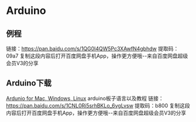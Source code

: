 # Arduino
## 例程
链接：https://pan.baidu.com/s/1QG0l4QW5Pc3XAwfN4gbhdw 
提取码：09a7 
复制这段内容后打开百度网盘手机App，操作更方便哦--来自百度网盘超级会员V3的分享
## Arduino下载
[Ardunio for Mac, Windows, Linux](https://www.arduino.cc/en/Main/Software?setlang=cn)
arduino板子语言以及教程
链接：https://pan.baidu.com/s/1CNL0Ri5srhBKLo_6vgLvsw 
提取码：b800 
复制这段内容后打开百度网盘手机App，操作更方便哦--来自百度网盘超级会员V3的分享
